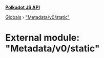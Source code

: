 **[Polkadot JS API](../README.md)**

[Globals](../globals.md) › [&quot;Metadata/v0/static&quot;](_metadata_v0_static_.md)

# External module: "Metadata/v0/static"

